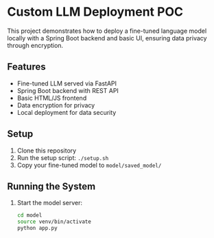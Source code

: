 # Custom LLM Deployment POC

This project demonstrates how to deploy a fine-tuned language model locally with a Spring Boot backend and basic UI, ensuring data privacy through encryption.

## Features

- Fine-tuned LLM served via FastAPI
- Spring Boot backend with REST API
- Basic HTML/JS frontend
- Data encryption for privacy
- Local deployment for data security

## Setup

1. Clone this repository
2. Run the setup script: `./setup.sh`
3. Copy your fine-tuned model to `model/saved_model/`

## Running the System

1. Start the model server:
   ```bash
   cd model
   source venv/bin/activate
   python app.py